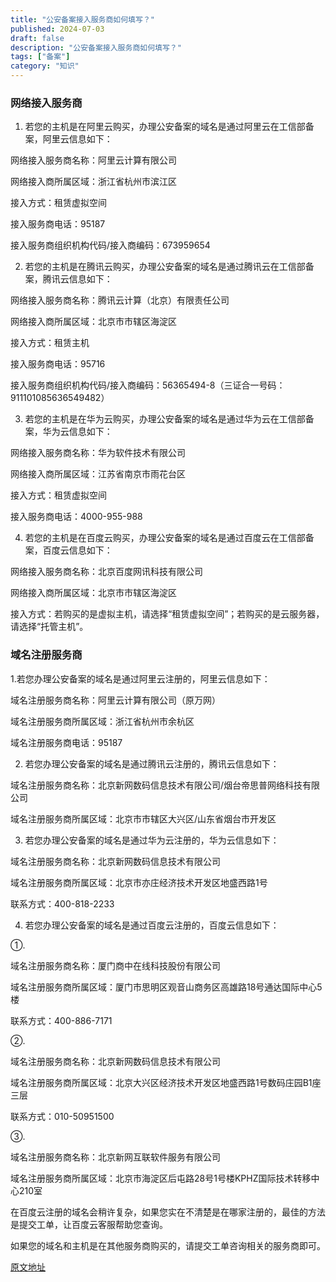```yaml
---
title: "公安备案接入服务商如何填写？"
published: 2024-07-03
draft: false
description: "公安备案接入服务商如何填写？"
tags: ["备案"]
category: "知识"
---
```


### 网络接入服务商
1. 若您的主机是在阿里云购买，办理公安备案的域名是通过阿里云在工信部备案，阿里云信息如下：

网络接入服务商名称：阿里云计算有限公司

网络接入商所属区域：浙江省杭州市滨江区

接入方式：租赁虚拟空间

接入服务商电话：95187

接入服务商组织机构代码/接入商编码：673959654

2. 若您的主机是在腾讯云购买，办理公安备案的域名是通过腾讯云在工信部备案，腾讯云信息如下：

网络接入服务商名称：腾讯云计算（北京）有限责任公司

网络接入商所属区域：北京市市辖区海淀区

接入方式：租赁主机

接入服务商电话：95716

接入服务商组织机构代码/接入商编码：56365494-8（三证合一号码：911101085636549482）

3. 若您的主机是在华为云购买，办理公安备案的域名是通过华为云在工信部备案，华为云信息如下：

网络接入服务商名称：华为软件技术有限公司

网络接入商所属区域：江苏省南京市雨花台区

接入方式：租赁虚拟空间

接入服务商电话：4000-955-988

4. 若您的主机是在百度云购买，办理公安备案的域名是通过百度云在工信部备案，百度云信息如下：

网络接入服务商名称：北京百度网讯科技有限公司

网络接入商所属区域：北京市市辖区海淀区

接入方式：若购买的是虚拟主机，请选择“租赁虚拟空间”；若购买的是云服务器，请选择“托管主机”。

### 域名注册服务商

1.若您办理公安备案的域名是通过阿里云注册的，阿里云信息如下：

域名注册服务商名称：阿里云计算有限公司（原万网）

域名注册服务商所属区域：浙江省杭州市余杭区

域名注册服务商电话：95187

2. 若您办理公安备案的域名是通过腾讯云注册的，腾讯云信息如下：

域名注册服务商名称：北京新网数码信息技术有限公司/烟台帝思普网络科技有限公司

域名注册服务商所属区域：北京市市辖区大兴区/山东省烟台市开发区

3. 若您办理公安备案的域名是通过华为云注册的，华为云信息如下：

域名注册服务商名称：北京新网数码信息技术有限公司

域名注册服务商所属区域：北京市亦庄经济技术开发区地盛西路1号

联系方式：400-818-2233

4. 若您办理公安备案的域名是通过百度云注册的，百度云信息如下：

①.

域名注册服务商名称：厦门商中在线科技股份有限公司

域名注册服务商所属区域：厦门市思明区观音山商务区高雄路18号通达国际中心5楼

联系方式：400-886-7171

②.

域名注册服务商名称：北京新网数码信息技术有限公司

域名注册服务商所属区域：北京大兴区经济技术开发区地盛西路1号数码庄园B1座三层

联系方式：010-50951500

③.

域名注册服务商名称：北京新网互联软件服务有限公司

域名注册服务商所属区域：北京市海淀区后屯路28号1号楼KPHZ国际技术转移中心210室

在百度云注册的域名会稍许复杂，如果您实在不清楚是在哪家注册的，最佳的方法是提交工单，让百度云客服帮助您查询。

如果您的域名和主机是在其他服务商购买的，请提交工单咨询相关的服务商即可。

[原文地址](https://www.cnblogs.com/xaun/p/14814125.html)